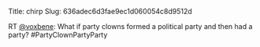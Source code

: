 Title: chirp
Slug: 636adec6d3fae9ec1d060054c8d9512d

RT <a href="http://twitter.com/voxbene">@voxbene</a>: What if party clowns formed a political party and then had a party? #PartyClownPartyParty
